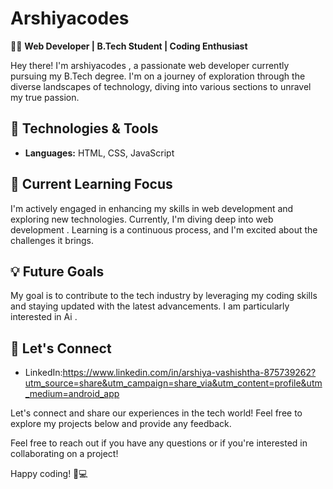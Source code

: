 # Arshiyacodes

👨‍💻 **Web Developer | B.Tech Student | Coding Enthusiast**

Hey there! I'm arshiyacodes , a passionate web developer currently pursuing my B.Tech degree. I'm on a journey of exploration through the diverse landscapes of technology, diving into various sections to unravel my true passion.

## 🔧 Technologies & Tools

- **Languages:** HTML, CSS, JavaScript


## 🌱 Current Learning Focus

I'm actively engaged in enhancing my skills in web development and exploring new technologies. Currently, I'm diving deep into web development . Learning is a continuous process, and I'm excited about the challenges it brings.

## 💡 Future Goals

My goal is to contribute to the tech industry by leveraging my coding skills and staying updated with the latest advancements. I am particularly interested in Ai .

## 🤝 Let's Connect

- LinkedIn:https://www.linkedin.com/in/arshiya-vashishtha-875739262?utm_source=share&utm_campaign=share_via&utm_content=profile&utm_medium=android_app


Let's connect and share our experiences in the tech world! Feel free to explore my projects below and provide any feedback.


Feel free to reach out if you have any questions or if you're interested in collaborating on a project!

Happy coding! 🚀💻
